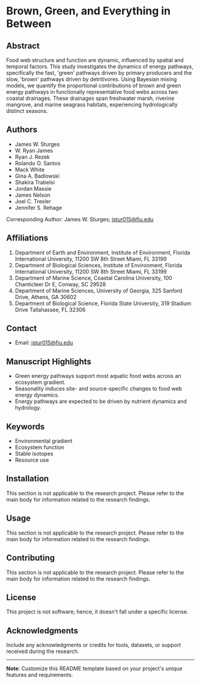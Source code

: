 # Brown, Green, and Everything in Between

## Abstract

Food web structure and function are dynamic, influenced by spatial and temporal factors. This study investigates the dynamics of energy pathways, specifically the fast, 'green' pathways driven by primary producers and the slow, 'brown' pathways driven by detritivores. Using Bayesian mixing models, we quantify the proportional contributions of brown and green energy pathways in functionally representative food webs across two coastal drainages. These drainages span freshwater marsh, riverine mangrove, and marine seagrass habitats, experiencing hydrologically distinct seasons.

## Authors

- James W. Sturges
- W. Ryan James
- Ryan J. Rezek
- Rolando O. Santos
- Mack White
- Gina A. Badlowski
- Shakira Trabelsi
- Jordan Massie
- James Nelson
- Joel C. Trexler
- Jennifer S. Rehage

Corresponding Author: James W. Sturges; [jstur015@fiu.edu](mailto:jstur015@fiu.edu)

## Affiliations

1. Department of Earth and Environment, Institute of Environment, Florida International University, 11200 SW 8th Street Miami, FL 33199
2. Department of Biological Sciences, Institute of Environment, Florida International University, 11200 SW 8th Street Miami, FL 33199
3. Department of Marine Science, Coastal Carolina University, 100 Chanticleer Dr E, Conway, SC 29528
4. Department of Marine Sciences, University of Georgia, 325 Sanford Drive, Athens, GA 30602
5. Department of Biological Science, Florida State University, 319 Stadium Drive Tallahassee, FL 32306

## Contact

- Email: [jstur015@fiu.edu](mailto:jstur015@fiu.edu)

## Manuscript Highlights

- Green energy pathways support most aquatic food webs across an ecosystem gradient.
- Seasonality induces site- and source-specific changes to food web energy dynamics.
- Energy pathways are expected to be driven by nutrient dynamics and hydrology.

## Keywords

- Environmental gradient
- Ecosystem function
- Stable isotopes
- Resource use

## Installation

This section is not applicable to the research project. Please refer to the main body for information related to the research findings.

## Usage

This section is not applicable to the research project. Please refer to the main body for information related to the research findings.

## Contributing

This section is not applicable to the research project. Please refer to the main body for information related to the research findings.

## License

This project is not software; hence, it doesn't fall under a specific license.

## Acknowledgments

Include any acknowledgments or credits for tools, datasets, or support received during the research.

---

**Note**: Customize this README template based on your project's unique features and requirements.
